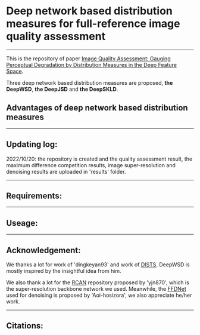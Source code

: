 # Deep network based distribution measures for full-reference image quality assessment
----------------------------
This is the repository of paper [Image Quality Assessment: Gauging Perceptual Degradation by Distribution Measures in the Deep Feature Space](xxx). 

Three deep network based distribution measures are proposed, **the DeepWSD**, **the DeepJSD** and **the DeepSKLD**.

## Advantages of deep network based distribution measures

-----------------------------
## Updating log:
2022/10/20: the repository is created and the quality assessment result, the maximum difference competition results, image super-resolution and denoising results 
are uploaded in 'results' folder. 

-----------------------------
## Requirements:


------------------------------

## Useage:

------------------------------

## Acknowledgement:
We thanks a lot for work of 'dingkeyan93' and work of [DISTS](https://github.com/dingkeyan93/DISTS). DeepWSD is mostly inspired by the insightful idea from him. 

We also thank a lot for the [RCAN](https://github.com/yjn870/RCAN-pytorch) repository proposed by 'yjn870', which is the super-resolution backbone network we used.
Meanwhile, the [FFDNet](https://github.com/Aoi-hosizora/FFDNet_pytorch) used for denoising is proposed by 'Aoi-hosizora', we also appreciate he/her work.

------------------------------

## Citations:
